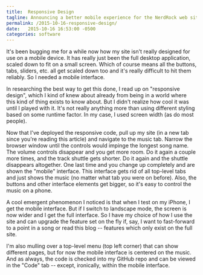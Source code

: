 ```yaml
---
title:  Responsive Design
tagline: Announcing a better mobile experience for the NerdRock web site
permalink: /2015-10-16-responsive-design/
date:   2015-10-16 16:53:00 -0500
categories: software
---
```


It's been bugging me for a while now how my site isn't really designed for use on a mobile device. It has really just been the full desktop application, scaled down to fit on a small screen. Which of course means all the buttons, tabs, sliders, etc. all get scaled down too and it's really difficult to hit them reliably. So I needed a mobile interface.

In researching the best way to get this done, I read up on "responsive design", which I kind of knew about already from being in a world where this kind of thing exists to know about. But I didn't realize how cool it was until I played with it. It's not really anything more than using different styling based on some runtime factor. In my case, I used screen width (as do most people).

Now that I've deployed the responsive code, pull up my site (in a new tab since you're reading this article) and navigate to the music tab. Narrow the browser window until the controls would impinge the longest song name. The volume controls disappear and you get more room. Do it again a couple more times, and the track shuttle gets shorter. Do it again and the shuttle disappears altogether. One last time and you change up completely and are shown the "mobile" interface. This interface gets rid of all top-level tabs and just shows the music (no matter what tab you were on before). Also, the buttons and other interface elements get bigger, so it's easy to control the music on a phone.

A cool emergent phenomenon I noticed is that when I test on my iPhone, I get the mobile interface. But if I switch to landscape mode, the screen is now wider and I get the full interface. So I have my choice of how I use the site and can upgrade the feature set on the fly if, say, I want to fast-forward to a point in a song or read this blog -- features which only exist on the full site.

I'm also mulling over a top-level menu (top left corner) that can show different pages, but for now the mobile interface is centered on the music. And as always, the code is checked into my GitHub repo and can be viewed in the "Code" tab -- except, ironically, within the mobile interface.